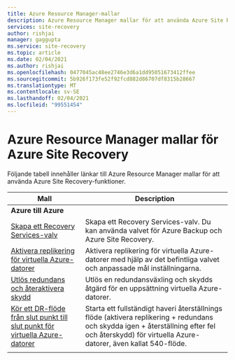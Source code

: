 ```yaml
---
title: Azure Resource Manager-mallar
description: Azure Resource Manager mallar för att använda Azure Site Recovery-funktioner.
services: site-recovery
author: rishjai
manager: gaggupta
ms.service: site-recovery
ms.topic: article
ms.date: 02/04/2021
ms.author: rishjai
ms.openlocfilehash: 0477045ac48ee2746e3d6a1dd95051673412ffee
ms.sourcegitcommit: 5b926f173fe52f92fcd882d86707df8315b28667
ms.translationtype: MT
ms.contentlocale: sv-SE
ms.lasthandoff: 02/04/2021
ms.locfileid: "99551454"
---
```

# <a name="azure-resource-manager-templates-for-azure-site-recovery"></a>Azure Resource Manager mallar för Azure Site Recovery

Följande tabell innehåller länkar till Azure Resource Manager mallar för att använda Azure Site Recovery-funktioner.

| Mall | Description |
|---|---|
|**Azure till Azure** | |
| [Skapa ett Recovery Services-valv](https://docs.microsoft.com/azure/site-recovery/quickstart-create-vault-template)| Skapa ett Recovery Services-valv. Du kan använda valvet för Azure Backup och Azure Site Recovery. |
| [Aktivera replikering för virtuella Azure-datorer](https://aka.ms/asr-arm-enable-replication) | Aktivera replikering för virtuella Azure-datorer med hjälp av det befintliga valvet och anpassade mål inställningarna.|
| [Utlös redundans och återaktivera skydd](https://aka.ms/asr-arm-failover-reprotect) | Utlös en redundansväxling och skydds åtgärd för en uppsättning virtuella Azure-datorer. |
| [Kör ett DR-flöde från slut punkt till slut punkt för virtuella Azure-datorer](https://aka.ms/asr-arm-e2e-flow) | Starta ett fullständigt haveri återställnings flöde (aktivera replikering + redundans och skydda igen + återställning efter fel och återskydd) för virtuella Azure-datorer, även kallat 540-flöde.|
|   |   |